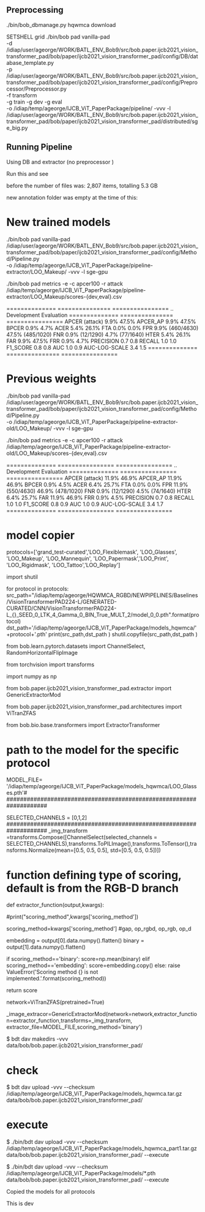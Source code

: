 Preprocessing
--------------

./bin/bob_dbmanage.py hqwmca download




SETSHELL grid
./bin/bob pad vanilla-pad \
-d /idiap/user/ageorge/WORK/BATL_ENV_Bob9/src/bob.paper.ijcb2021_vision_transformer_pad/bob/paper/ijcb2021_vision_transformer_pad/config/DB/database_template.py \
-p /idiap/user/ageorge/WORK/BATL_ENV_Bob9/src/bob.paper.ijcb2021_vision_transformer_pad/bob/paper/ijcb2021_vision_transformer_pad/config/Preprocessor/Preprocessor.py \
-f transform \
-g train -g dev -g eval \
-o /idiap/temp/ageorge/IJCB_ViT_PaperPackage/pipeline/ -vvv -l /idiap/user/ageorge/WORK/BATL_ENV_Bob9/src/bob.paper.ijcb2021_vision_transformer_pad/bob/paper/ijcb2021_vision_transformer_pad/distributed/sge_big.py








Running Pipeline
------------------
Using DB and extractor (no preprocessor )




Run this and see

before the number of files was: 2,807 items, totalling 5.3 GB

new annotation folder was empty at the time of this:



# New trained models

./bin/bob pad vanilla-pad \
/idiap/user/ageorge/WORK/BATL_ENV_Bob9/src/bob.paper.ijcb2021_vision_transformer_pad/bob/paper/ijcb2021_vision_transformer_pad/config/Method/Pipeline.py \
-o /idiap/temp/ageorge/IJCB_ViT_PaperPackage/pipeline-extractor/LOO_Makeup/ -vvv -l sge-gpu



./bin/bob pad metrics -e -c apcer100 -r attack /idiap/temp/ageorge/IJCB_ViT_PaperPackage/pipeline-extractor/LOO_Makeup/scores-{dev,eval}.csv

==============  ===============  ================
..              Development      Evaluation
==============  ===============  ================
APCER (attack)  9.9%             47.5%
APCER_AP        9.9%             47.5%
BPCER           0.9%             4.7%
ACER            5.4%             26.1%
FTA             0.0%             0.0%
FPR             9.9% (460/4630)  47.5% (485/1020)
FNR             0.9% (12/1290)   4.7% (77/1640)
HTER            5.4%             26.1%
FAR             9.9%             47.5%
FRR             0.9%             4.7%
PRECISION       0.7              0.8
RECALL          1.0              1.0
F1_SCORE        0.8              0.8
AUC             1.0              0.9
AUC-LOG-SCALE   3.4              1.5
==============  ===============  ================


# Previous weights

./bin/bob pad vanilla-pad \
/idiap/user/ageorge/WORK/BATL_ENV_Bob9/src/bob.paper.ijcb2021_vision_transformer_pad/bob/paper/ijcb2021_vision_transformer_pad/config/Method/Pipeline.py \
-o /idiap/temp/ageorge/IJCB_ViT_PaperPackage/pipeline-extractor-old/LOO_Makeup/ -vvv -l sge-gpu

./bin/bob pad metrics -e -c apcer100 -r attack /idiap/temp/ageorge/IJCB_ViT_PaperPackage/pipeline-extractor-old/LOO_Makeup/scores-{dev,eval}.csv

==============  ================  ================
..              Development       Evaluation
==============  ================  ================
APCER (attack)  11.9%             46.9%
APCER_AP        11.9%             46.9%
BPCER           0.9%              4.5%
ACER            6.4%              25.7%
FTA             0.0%              0.0%
FPR             11.9% (550/4630)  46.9% (478/1020)
FNR             0.9% (12/1290)    4.5% (74/1640)
HTER            6.4%              25.7%
FAR             11.9%             46.9%
FRR             0.9%              4.5%
PRECISION       0.7               0.8
RECALL          1.0               1.0
F1_SCORE        0.8               0.9
AUC             1.0               0.9
AUC-LOG-SCALE   3.4               1.7
==============  ================  ================


# model copier




protocols=['grand_test-curated','LOO_Flexiblemask', 'LOO_Glasses', 'LOO_Makeup', 'LOO_Mannequin', 'LOO_Papermask','LOO_Print', 'LOO_Rigidmask', 'LOO_Tattoo','LOO_Replay']

import shutil

for protocol in protocols:
    src_path="/idiap/temp/ageorge/HQWMCA_RGBD/NEWPIPELINES/Baselines/VisionTransformerPAD224-L/GENERATED-CURATED/CNN/VisionTransformerPAD224-L_{}_SEED_0_LTK_4_Gamma_0_BIN_True_MULT_2/model_0_0.pth".format(protocol)
    dst_path='/idiap/temp/ageorge/IJCB_ViT_PaperPackage/models_hqwmca/'+protocol+'.pth'
    print(src_path,dst_path )
    shutil.copyfile(src_path,dst_path )



from bob.learn.pytorch.datasets import ChannelSelect, RandomHorizontalFlipImage

from torchvision import transforms

import numpy as np 

from bob.paper.ijcb2021_vision_transformer_pad.extractor import GenericExtractorMod

from bob.paper.ijcb2021_vision_transformer_pad.architectures import  ViTranZFAS

from bob.bio.base.transformers import ExtractorTransformer



# path to the model for the specific protocol

MODEL_FILE= '/idiap/temp/ageorge/IJCB_ViT_PaperPackage/models_hqwmca/LOO_Glasses.pth'#
####################################################################



SELECTED_CHANNELS = [0,1,2] 
####################################################################
_img_transform =transforms.Compose([ChannelSelect(selected_channels = SELECTED_CHANNELS),transforms.ToPILImage(),transforms.ToTensor(),transforms.Normalize(mean=[0.5, 0.5, 0.5], std=[0.5, 0.5, 0.5])])



# function defining type of scoring, default is from the RGB-D branch
def extractor_function(output,kwargs):

  #print("scoring_method",kwargs['scoring_method'])

  scoring_method=kwargs['scoring_method']
  #gap, op_rgbd, op_rgb, op_d

  embedding = output[0].data.numpy().flatten()
  binary = output[1].data.numpy().flatten()


  if scoring_method=='binary':
    score=np.mean(binary)
  elif scoring_method=='embedding':
    score=embedding.copy()
  else:
    raise ValueError('Scoring method {} is not implemented.'.format(scoring_method))

  return score


network=ViTranZFAS(pretrained=True)

_image_extracor=GenericExtractorMod(network=network,extractor_function=extractor_function,transforms=_img_transform, extractor_file=MODEL_FILE,scoring_method='binary')



$ bdt dav makedirs -vvv data/bob/bob.paper.ijcb2021_vision_transformer_pad/
# check
$ bdt dav upload -vvv --checksum /idiap/temp/ageorge/IJCB_ViT_PaperPackage/models_hqwmca.tar.gz data/bob/bob.paper.ijcb2021_vision_transformer_pad/
# execute
$ ./bin/bdt dav upload -vvv --checksum /idiap/temp/ageorge/IJCB_ViT_PaperPackage/models_hqwmca_part1.tar.gz data/bob/bob.paper.ijcb2021_vision_transformer_pad/ --execute

$ ./bin/bdt dav upload -vvv --checksum /idiap/temp/ageorge/IJCB_ViT_PaperPackage/models/*.pth data/bob/bob.paper.ijcb2021_vision_transformer_pad/ --execute

Copied the models for all protocols

This is dev